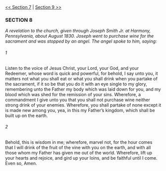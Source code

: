 [<< Section 7](Section%207.md)  |  [Section 9 >>](Section%209.md)

### SECTION 8

*A revelation to the church, given through Joseph Smith Jr. at Harmony, Pennsylvania, about August 1830. Joseph went to purchase wine for the sacrament and was stopped by an angel. The angel spoke to him, saying:*

###### 1
Listen to the voice of Jesus Christ, your Lord, your God, and your Redeemer, whose word is quick and powerful, for behold, I say unto you, it matters not what you shall eat or what you shall drink when you partake of the sacrament, if it so be that you do it with an eye single to my glory, remembering unto the Father my body which was laid down for you, and my blood which was shed for the remission of your sins. Wherefore, a commandment I give unto you that you shall not purchase wine neither strong drink of your enemies. Wherefore, you shall partake of none except it is made new among you, yea, in this my Father’s kingdom, which shall be built up on the earth.

###### 2
Behold, this is wisdom in me; wherefore, marvel not, for the hour comes that I will drink of the fruit of the vine with you on the earth, and with all those whom my Father has given me out of the world. Wherefore, lift up your hearts and rejoice, and gird up your loins, and be faithful until I come. Even so, Amen.